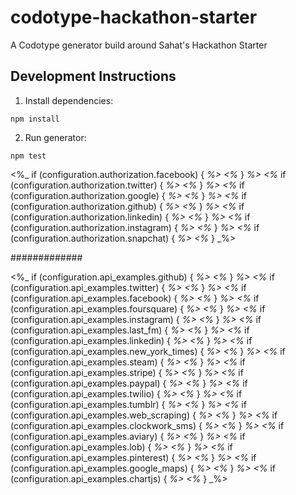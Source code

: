 # codotype-hackathon-starter

A Codotype generator build around Sahat's Hackathon Starter

## Development Instructions

1. Install dependencies:

```
npm install
```

2. Run generator:

```
npm test
```

<%_ if (configuration.authorization.facebook) { _%>
<%_ } _%>
<%_ if (configuration.authorization.twitter) { _%>
<%_ } _%>
<%_ if (configuration.authorization.google) { _%>
<%_ } _%>
<%_ if (configuration.authorization.github) { _%>
<%_ } _%>
<%_ if (configuration.authorization.linkedin) { _%>
<%_ } _%>
<%_ if (configuration.authorization.instagram) { _%>
<%_ } _%>
<%_ if (configuration.authorization.snapchat) { _%>
<%_ } _%>

#############

<%_ if (configuration.api_examples.github) { _%>
<%_ } _%>
<%_ if (configuration.api_examples.twitter) { _%>
<%_ } _%>
<%_ if (configuration.api_examples.facebook) { _%>
<%_ } _%>
<%_ if (configuration.api_examples.foursquare) { _%>
<%_ } _%>
<%_ if (configuration.api_examples.instagram) { _%>
<%_ } _%>
<%_ if (configuration.api_examples.last_fm) { _%>
<%_ } _%>
<%_ if (configuration.api_examples.linkedin) { _%>
<%_ } _%>
<%_ if (configuration.api_examples.new_york_times) { _%>
<%_ } _%>
<%_ if (configuration.api_examples.steam) { _%>
<%_ } _%>
<%_ if (configuration.api_examples.stripe) { _%>
<%_ } _%>
<%_ if (configuration.api_examples.paypal) { _%>
<%_ } _%>
<%_ if (configuration.api_examples.twilio) { _%>
<%_ } _%>
<%_ if (configuration.api_examples.tumblr) { _%>
<%_ } _%>
<%_ if (configuration.api_examples.web_scraping) { _%>
<%_ } _%>
<%_ if (configuration.api_examples.clockwork_sms) { _%>
<%_ } _%>
<%_ if (configuration.api_examples.aviary) { _%>
<%_ } _%>
<%_ if (configuration.api_examples.lob) { _%>
<%_ } _%>
<%_ if (configuration.api_examples.pinterest) { _%>
<%_ } _%>
<%_ if (configuration.api_examples.google_maps) { _%>
<%_ } _%>
<%_ if (configuration.api_examples.chartjs) { _%>
<%_ } _%>
